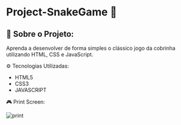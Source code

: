 # **Project-SnakeGame 🐍**

## 🐍 Sobre o Projeto:

Aprenda a desenvolver de forma simples o clássico jogo da cobrinha utilizando HTML, CSS e JavaScript.

⚙️ Tecnologias Utilizadas:
 * HTML5
 * CSS3
 * JAVASCRIPT

🎮 Print Screen:

![print](https://user-images.githubusercontent.com/87138016/177016048-d31c88e7-af91-4782-9f1d-db2c873883c5.png)
